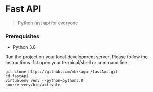 # Fast API

> Python fast api for everyone

### Prerequisites
- Python 3.8

Run the project on your local development server. Please follow the instructions.
1st open your terminal/shell or command line.

```base
git clone https://github.com/mbrsagor/fastApi.git
cd fastApi
virtualenv venv --python=python3.8
source venv/bin/activate
```
